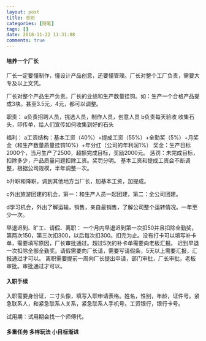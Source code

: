 ```yaml
---
layout: post
title: 总则
categories: [随笔]
tags: []
date: 2018-11-22 11:31:08
comments: true
---
```


#### 培养一个厂长

厂长一定要懂制作，懂设计产品创意，还要懂管理。厂长对整个工厂负责，需要大专及以上文凭。

厂长对整个产品生产负责。厂长的业绩和生产数量挂钩。如：生产一个合格产品提成3块。甚至3.5元，4元，都可以调整。

职责：
a负责招聘人员，挑选人员，制作人员，创意人员
b负责每天验收
收集石头，印传单，给人们宣传如何收集到好的石头


福利：
a工资结构：基本工资（40%）+提成工资（55%）+全勤奖（5%）+月奖金（和生产数量质量挂钩10%）+年分红（公司的年利润1%）
奖金：生产目标2000个，当月生产了2500，超额完成目标，奖励2000元。
惩罚：未完成目标，扣除多少，产品质量问题扣除工资。奖罚分明。
基本工资和提成工资会不断调整，根据公司规模，半年调整一次。

b升职和降职，调到其他地方当厂长，加基本工资，加提成。

c外出旅游团建的机会，第一：和生产人员一起团建，第二：全公司团建。

d学习机会，外出了解运输，销售，亲自最销售，了解公司整个运转情况。一年至少一次。

早退迟到、旷工、请假、离职：
一个月内早退迟到第一次扣50并且扣除全勤奖，第两次150，第三次扣300，以后每次扣300。扣完为止。没有打卡可以填写补卡单，需要填写原因，厂长审批通过。超过5次的补卡单需要向老板汇报。
迟到早退一次扣除全部全勤奖。请假需要向厂长请，需要写请假条，5天以上需要汇报，汇报通过才可以。
离职需要提前一周向厂长提出申请，部门审批，厂长审批，老板审批。审批通过才可以。

#### 入职手续


入职需要身份证，二寸头像，填写入职申请表格。姓名，性别，年龄，证件号。紧急联系人，和紧急联系人关系，紧急联系人手机号。工资银行，银行卡号。

试用期：试用期会找一个师傅代。


#### 多重任务 多样玩法 小目标渐进


